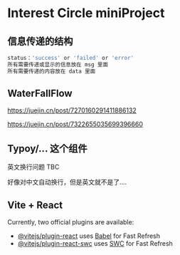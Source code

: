 # Interest Circle miniProject

## 信息传递的结构

```js
status：'success' or 'failed' or 'error'
所有需要传递或显示的信息放在 msg 里面
所有需要传递的内容放在 data 里面
```

## WaterFallFlow 

https://juejin.cn/post/7270160291411886132

https://juejin.cn/post/7322655035699396660


## Typoy/... 这个组件

英文换行问题 TBC

好像对中文自动换行，但是英文就不是了....

## Vite + React

Currently, two official plugins are available:

- [@vitejs/plugin-react](https://github.com/vitejs/vite-plugin-react/blob/main/packages/plugin-react/README.md) uses [Babel](https://babeljs.io/) for Fast Refresh
- [@vitejs/plugin-react-swc](https://github.com/vitejs/vite-plugin-react-swc) uses [SWC](https://swc.rs/) for Fast Refresh
